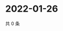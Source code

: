 # 2022-01-26

共 0 条

<!-- BEGIN WEIBO -->
<!-- 最后更新时间 Wed Jan 26 2022 08:56:01 GMT+0800 (China Standard Time) -->

<!-- END WEIBO -->
